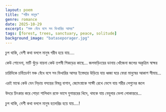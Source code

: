 ```yaml
---
layout: poem
title: "গরীব মানুষ"
genre: romance
date: 2025-10-29
excerpt: "মঞ্চ বেঁধে বসে সব ভিখারির আসর"
tags: [forest, trees, sanctuary, peace, solitude]
background_image: "bataseporager.jpg"
---
```

চুপ থাকি, বেশী কথা বললে
মানুষ গরীব হয়ে যায়....

কেউ শোনেনা, মাটি খুঁড়ে যায়না কেউ
তপস্বী শিকড়ের কাছে...
জলফড়িংয়ের ডানায় খোঁজেনা 
জলের অকৃত্রিম স্বাক্ষর

চারিদিকে চর্বিতচর্বণ
মঞ্চ বেঁধে বসে সব ভিখারির আসর
ইস্তেহার উড়িয়ে যায় ধ্বজা 
ঘরে ফেরা মানুষের আকাশ সীমায়... 

এরই মাঝে কেউ যেন নিড়ায়
বসন্তের বিষন্ন বাগান,
জ্যোৎস্নাকে সাক্ষী রেখে ভেসে যায়
শরীর লেগুনের জলে

উদরে চিৎকার করে পোড়া শালিধান 
রক্তে ভাসে যুগান্তরের খিদে,
থমকে যায় বেহুলার ভেলা লোকান্তরে... 

চুপ থাকি, বেশী কথা বললে মানুষ 
হতদরিদ্র হয়ে যায়....!
